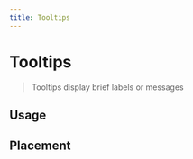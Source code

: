 ```yaml
---
title: Tooltips
---
```


# Tooltips

> Tooltips display brief labels or messages

## Usage

<usage name="tooltip"></usage>

## Placement

<code-preview code='<div className="grid grid-cols-3 gap-2 place-items-center">
    <Tooltip placement="top">
      <Tooltip.Activator>
        <Button>Top</Button>
      </Tooltip.Activator>
      <Tooltip.Content>Actify Tooltip</Tooltip.Content>
    </Tooltip>
    <Tooltip placement="top-start">
      <Tooltip.Activator>
        <Button>Top Start</Button>
      </Tooltip.Activator>
      <Tooltip.Content>Actify Tooltip</Tooltip.Content>
    </Tooltip>
    <Tooltip placement="top-end">
      <Tooltip.Activator>
        <Button>Top End</Button>
      </Tooltip.Activator>
      <Tooltip.Content>Actify Tooltip</Tooltip.Content>
    </Tooltip>
    <Tooltip placement="right">
      <Tooltip.Activator>
        <Button>Right</Button>
      </Tooltip.Activator>
      <Tooltip.Content>Actify Tooltip</Tooltip.Content>
    </Tooltip>
    <Tooltip placement="right-start">
      <Tooltip.Activator>
        <Button>Right Start</Button>
      </Tooltip.Activator>
      <Tooltip.Content>Actify Tooltip</Tooltip.Content>
    </Tooltip>
    <Tooltip placement="right-end">
      <Tooltip.Activator>
        <Button>Right End</Button>
      </Tooltip.Activator>
      <Tooltip.Content>Actify Tooltip</Tooltip.Content>
    </Tooltip>
    <Tooltip placement="bottom">
      <Tooltip.Activator>
        <Button>Bottom</Button>
      </Tooltip.Activator>
      <Tooltip.Content>Actify Tooltip</Tooltip.Content>
    </Tooltip>
    <Tooltip placement="bottom-start">
      <Tooltip.Activator>
        <Button>Bottom Start</Button>
      </Tooltip.Activator>
      <Tooltip.Content>Actify Tooltip</Tooltip.Content>
    </Tooltip>
    <Tooltip placement="bottom-end">
      <Tooltip.Activator>
        <Button>Bottom End</Button>
      </Tooltip.Activator>
      <Tooltip.Content>Actify Tooltip</Tooltip.Content>
    </Tooltip>
    <Tooltip placement="left">
      <Tooltip.Activator>
        <Button>Left</Button>
      </Tooltip.Activator>
      <Tooltip.Content>Actify Tooltip</Tooltip.Content>
    </Tooltip>
    <Tooltip placement="left-start">
      <Tooltip.Activator>
        <Button>Left Start</Button>
      </Tooltip.Activator>
      <Tooltip.Content>Actify Tooltip</Tooltip.Content>
    </Tooltip>
    <Tooltip placement="left-end">
      <Tooltip.Activator>
        <Button>Left End</Button>
      </Tooltip.Activator>
      <Tooltip.Content>Actify Tooltip</Tooltip.Content>
    </Tooltip></div>' 
/>
